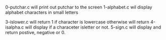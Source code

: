 0-putchar.c will print out putchar to the screen
1-alphabet.c wil display alphabet characters in small letters

3-islower.c will return 1 if character is lowercase otherwise will return
4-isalpha.c will display if a characeter isletter or not.
5-sign.c will display and return postive, negative or 0.

